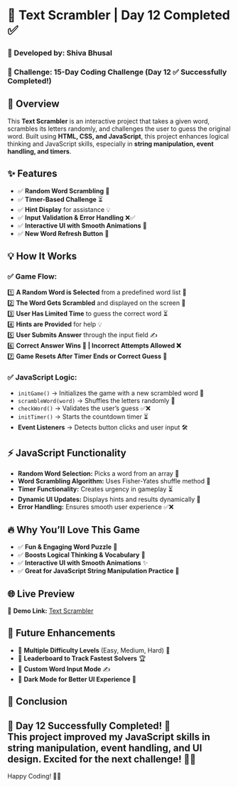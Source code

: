 # 🚀 Text Scrambler | Day 12 Completed ✅

### 🌟 Developed by: Shiva Bhusal  
### 🎯 Challenge: 15-Day Coding Challenge (Day 12 ✅ Successfully Completed!)

## 🌟 Overview
This **Text Scrambler** is an interactive project that takes a given word, scrambles its letters randomly, and challenges the user to guess the original word. 
Built using **HTML, CSS, and JavaScript**, this project enhances logical thinking and JavaScript skills, especially in **string manipulation, event handling, and timers**.

## ✨ Features
- ✅ **Random Word Scrambling** 🔀  
- ✅ **Timer-Based Challenge** ⏳  
- ✅ **Hint Display** for assistance 💡  
- ✅ **Input Validation & Error Handling** ❌✅  
- ✅ **Interactive UI with Smooth Animations** 🎨  
- ✅ **New Word Refresh Button** 🔄  

## 💡 How It Works
### ✅ Game Flow:
1️⃣ **A Random Word is Selected** from a predefined word list 📜  
2️⃣ **The Word Gets Scrambled** and displayed on the screen 🔀  
3️⃣ **User Has Limited Time** to guess the correct word ⏳  
4️⃣ **Hints are Provided** for help 💡  
5️⃣ **User Submits Answer** through the input field ✍️  
6️⃣ **Correct Answer Wins 🎉 | Incorrect Attempts Allowed ❌**  
7️⃣ **Game Resets After Timer Ends or Correct Guess** 🔄  

### ✅ JavaScript Logic:
- `initGame()` → Initializes the game with a new scrambled word 🎲  
- `scrambleWord(word)` → Shuffles the letters randomly 🔀  
- `checkWord()` → Validates the user’s guess ✅❌  
- `initTimer()` → Starts the countdown timer ⏳  
- **Event Listeners** → Detects button clicks and user input 🛠️  

## ⚡ JavaScript Functionality
- **Random Word Selection:** Picks a word from an array 📜  
- **Word Scrambling Algorithm:** Uses Fisher-Yates shuffle method 🔀  
- **Timer Functionality:** Creates urgency in gameplay ⏳  
- **Dynamic UI Updates:** Displays hints and results dynamically 🎨  
- **Error Handling:** Ensures smooth user experience ✅❌  

## 🔥 Why You’ll Love This Game
- ✅ **Fun & Engaging Word Puzzle** 🔀  
- ✅ **Boosts Logical Thinking & Vocabulary** 🧠  
- ✅ **Interactive UI with Smooth Animations** ✨  
- ✅ **Great for JavaScript String Manipulation Practice** 🚀  

## 🌐 Live Preview
🔗 **Demo Link:** [Text Scrambler](https://aviihs.github.io/15daysCode/12-TextScrambler/)  

## 🔮 Future Enhancements
- 🚀 **Multiple Difficulty Levels** (Easy, Medium, Hard) 🎯  
- 🚀 **Leaderboard to Track Fastest Solvers** 🏆  
- 🚀 **Custom Word Input Mode** ✍️  
- 🚀 **Dark Mode for Better UI Experience** 🌙  

## 🎉 Conclusion
🌟 **Day 12 Successfully Completed!** 🌟  
This project improved my **JavaScript skills in string manipulation, event handling, and UI design**. Excited for the next challenge! 🚀💪  
---  
Happy Coding! 🎯🔥
